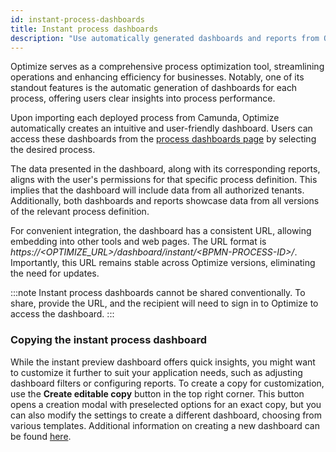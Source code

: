 ```yaml
---
id: instant-process-dashboards
title: Instant process dashboards
description: "Use automatically generated dashboards and reports from Optimize to find insights for your processes."
---
```


Optimize serves as a comprehensive process optimization tool, streamlining operations and enhancing efficiency for businesses. Notably, one of its standout features is the automatic generation of dashboards for each process, offering users clear insights into process performance.

Upon importing each deployed process from Camunda, Optimize automatically creates an intuitive and user-friendly dashboard. Users can access these dashboards from the [process dashboards page](./process-dashboards.md) by selecting the desired process.

The data presented in the dashboard, along with its corresponding reports, aligns with the user's permissions for that specific process definition. This implies that the dashboard will include data from all authorized tenants. Additionally, both dashboards and reports showcase data from all versions of the relevant process definition.

For convenient integration, the dashboard has a consistent URL, allowing embedding into other tools and web pages. The URL format is _https://&lt;OPTIMIZE_URL&gt;/dashboard/instant/&lt;BPMN-PROCESS-ID&gt;/_. Importantly, this URL remains stable across Optimize versions, eliminating the need for updates.

:::note
Instant process dashboards cannot be shared conventionally. To share, provide the URL, and the recipient will need to sign in to Optimize to access the dashboard.
:::

### Copying the instant process dashboard

While the instant preview dashboard offers quick insights, you might want to customize it further to suit your application needs, such as adjusting dashboard filters or configuring reports. To create a copy for customization, use the **Create editable copy** button in the top right corner. This button opens a creation modal with preselected options for an exact copy, but you can also modify the settings to create a different dashboard, choosing from various templates. Additional information on creating a new dashboard can be found [here](./creating-dashboards.md).
